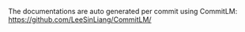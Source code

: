 The documentations are auto generated per commit using CommitLM: https://github.com/LeeSinLiang/CommitLM/